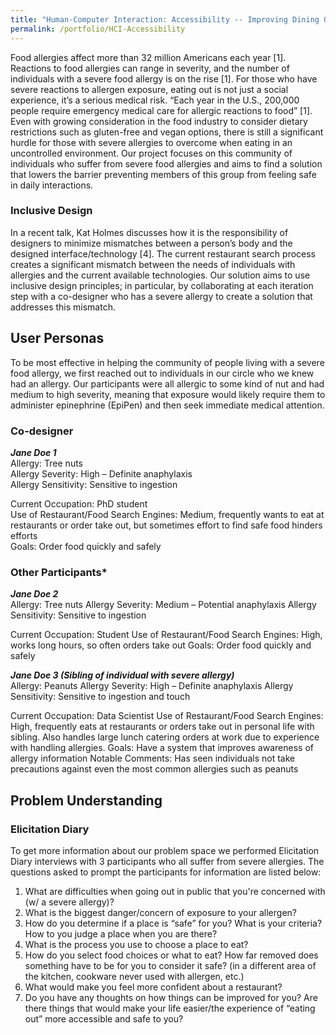 ```yaml
---
title: "Human-Computer Interaction: Accessibility -- Improving Dining Out for Individuals Living with Severe Allergies"
permalink: /portfolio/HCI-Accessibility
---
```


Food allergies affect more than 32 million Americans each year [1]. Reactions to food allergies can range in severity, and the number of individuals with a severe food allergy is on the rise [1]. For those who have severe reactions to allergen exposure, eating out is not just a social experience, it’s a serious medical risk. “Each year in the U.S., 200,000 people require emergency medical care for allergic reactions to food” [1]. Even with growing consideration in the food industry to consider dietary restrictions such as gluten-free and vegan options, there is still a significant hurdle for those with severe allergies to overcome when eating in an uncontrolled environment. Our project focuses on this community of individuals who suffer from severe food allergies and aims to find a solution that lowers the barrier preventing members of this group from feeling safe in daily interactions.

### Inclusive Design
In a recent talk, Kat Holmes discusses how it is the responsibility of designers to minimize mismatches between a person’s body and the designed interface/technology [4]. The current restaurant search process creates a significant mismatch between the needs of individuals with allergies and the current available technologies. Our solution aims to use inclusive design principles; in particular, by collaborating at each iteration step with a co-designer who has a severe allergy to create a solution that addresses this mismatch. 

## User Personas
To be most effective in helping the community of people living with a severe food allergy, we first reached out to individuals in our circle who we knew had an allergy. Our participants were all allergic to some kind of nut and had medium to high severity, meaning that exposure would likely require them to administer epinephrine (EpiPen) and then seek immediate medical attention. 

### Co-designer
***Jane Doe 1***              
Allergy: Tree nuts                 
Allergy Severity: High – Definite anaphylaxis              
Allergy Sensitivity: Sensitive to ingestion                 

Current Occupation: PhD student             
Use of Restaurant/Food Search Engines: Medium, frequently wants to eat at restaurants or order take out, but sometimes effort to find safe food hinders efforts             
Goals: Order food quickly and safely             

### Other Participants*
***Jane Doe 2***           
Allergy: Tree nuts
Allergy Severity: Medium – Potential anaphylaxis
Allergy Sensitivity: Sensitive to ingestion

Current Occupation: Student 
Use of Restaurant/Food Search Engines: High, works long hours, so often orders take out 
Goals: Order food quickly and safely 

***Jane Doe 3 (Sibling of individual with severe allergy)***            
Allergy: Peanuts
Allergy Severity:  High – Definite anaphylaxis
Allergy Sensitivity: Sensitive to ingestion and touch 

Current Occupation: Data Scientist 
Use of Restaurant/Food Search Engines: High, frequently eats at restaurants or orders take out in personal life with sibling. Also handles large lunch catering orders at work due to experience with handling allergies. 
Goals: Have a system that improves awareness of allergy information
Notable Comments: Has seen individuals not take precautions against even the most common allergies such as peanuts

## Problem Understanding

### Elicitation Diary
To get more information about our problem space we performed Elicitation Diary interviews with 3 participants who all suffer from severe allergies. The questions asked to prompt the participants for information are listed below:            

1. What are difficulties when going out in public that you're concerned with (w/ a severe allergy)?
2. What is the biggest danger/concern of exposure to your allergen? 
3. How do you determine if a place is “safe” for you? What is your criteria? How to you judge a place when you are there?
4. What is the process you use to choose a place to eat? 
5. How do you select food choices or what to eat? How far removed does something have to be for you to consider it safe? (in a different area of the kitchen, cookware never used with allergen, etc.) 
6. What would make you feel more confident about a restaurant? 
7. Do you have any thoughts on how things can be improved for you? Are there things that would make your life easier/the experience of “eating out” more accessible and safe to you?

